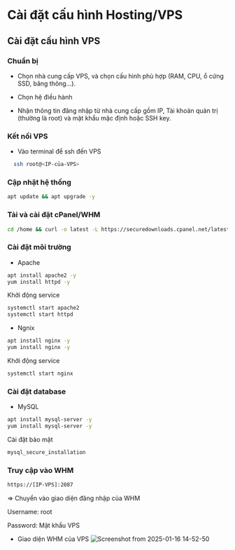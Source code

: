 # Cài đặt cấu hình Hosting/VPS
## Cài đặt cấu hình VPS
### Chuẩn bị 
- Chọn nhà cung cấp VPS, và chọn cấu hình phù hợp (RAM, CPU, ổ cứng SSD, băng thông...).
  
- Chọn hệ điều hành
  
- Nhận thông tin đăng nhập từ nhà cung cấp gồm IP, Tài khoản quản trị (thường là root) và mật khẩu mặc định hoặc SSH key.
### Kết nối VPS
- Vào terminal để ssh đến VPS
```bash
  ssh root@<IP-của-VPS>
```
### Cập nhật hệ thống
```bash
apt update && apt upgrade -y
```
### Tải và cài đặt cPanel/WHM
```bash
cd /home && curl -o latest -L https://securedownloads.cpanel.net/latest && sh latest
```
### Cài đặt môi trường
- Apache

```bash
apt install apache2 -y     
yum install httpd -y
```
Khởi động service
```bash
systemctl start apache2    
systemctl start httpd
```
- Ngnix
```bash
apt install nginx -y       
yum install nginx -y
```
Khởi động service
```bash
systemctl start nginx
```
### Cài đặt database
- MySQL
```bash
apt install mysql-server -y       
yum install mysql-server -y
```
Cài đặt bảo mật
```bash
mysql_secure_installation
```
### Truy cập vào WHM
```bash
https://[IP-VPS]:2087
```
=> Chuyển vào giao diện đăng nhập của WHM

Username: root

Password: Mật khẩu VPS
- Giao diện WHM của VPS
![Screenshot from 2025-01-16 14-52-50](https://github.com/user-attachments/assets/6222501d-eb22-4428-9316-bc0086a9bfcc)



